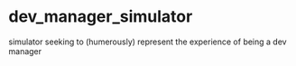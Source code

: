 # dev_manager_simulator
simulator seeking to (humerously) represent the experience of being a dev manager
